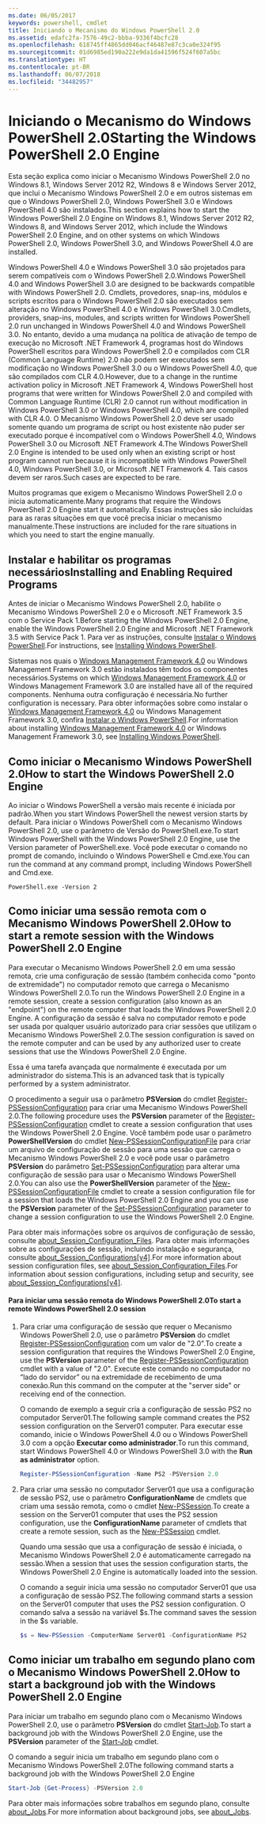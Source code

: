 ```yaml
---
ms.date: 06/05/2017
keywords: powershell, cmdlet
title: Iniciando o Mecanismo do Windows PowerShell 2.0
ms.assetid: edafc2fa-7576-49c2-bbba-9336f4bcfc28
ms.openlocfilehash: 618745ff4865dd046acf46487e87c3ca0e324f95
ms.sourcegitcommit: 01d6985ed190a222e9da1da41596f524f607a5bc
ms.translationtype: HT
ms.contentlocale: pt-BR
ms.lasthandoff: 06/07/2018
ms.locfileid: "34482957"
---
```

# <a name="starting-the-windows-powershell-20-engine"></a><span data-ttu-id="931ec-103">Iniciando o Mecanismo do Windows PowerShell 2.0</span><span class="sxs-lookup"><span data-stu-id="931ec-103">Starting the Windows PowerShell 2.0 Engine</span></span>

<span data-ttu-id="931ec-104">Esta seção explica como iniciar o Mecanismo Windows PowerShell 2.0 no Windows 8.1, Windows Server 2012 R2, Windows 8 e Windows Server 2012, que inclui o Mecanismo Windows PowerShell 2.0 e em outros sistemas em que o Windows PowerShell 2.0, Windows PowerShell 3.0 e Windows PowerShell 4.0 são instalados.</span><span class="sxs-lookup"><span data-stu-id="931ec-104">This section explains how to start the Windows PowerShell 2.0 Engine on Windows 8.1, Windows Server 2012 R2, Windows 8, and Windows Server 2012, which include the Windows PowerShell 2.0 Engine, and on other systems on which Windows PowerShell 2.0, Windows PowerShell 3.0, and Windows PowerShell 4.0 are installed.</span></span>

<span data-ttu-id="931ec-105">Windows PowerShell 4.0 e Windows PowerShell 3.0 são projetados para serem compatíveis com o Windows PowerShell 2.0.</span><span class="sxs-lookup"><span data-stu-id="931ec-105">Windows PowerShell 4.0 and Windows PowerShell 3.0 are designed to be backwards compatible with Windows PowerShell 2.0.</span></span> <span data-ttu-id="931ec-106">Cmdlets, provedores, snap-ins, módulos e scripts escritos para o Windows PowerShell 2.0 são executados sem alteração no Windows PowerShell 4.0 e Windows PowerShell 3.0.</span><span class="sxs-lookup"><span data-stu-id="931ec-106">Cmdlets, providers, snap-ins, modules, and scripts written for Windows PowerShell 2.0 run unchanged in Windows PowerShell 4.0 and Windows PowerShell 3.0.</span></span> <span data-ttu-id="931ec-107">No entanto, devido a uma mudança na política de ativação de tempo de execução no Microsoft .NET Framework 4, programas host do Windows PowerShell escritos para Windows PowerShell 2.0 e compilados com CLR (Common Language Runtime) 2.0 não podem ser executados sem modificação no Windows PowerShell 3.0 ou o Windows PowerShell 4.0, que são compilados com CLR 4.0.</span><span class="sxs-lookup"><span data-stu-id="931ec-107">However, due to a change in the runtime activation policy in Microsoft .NET Framework 4, Windows PowerShell host programs that were written for Windows PowerShell 2.0 and compiled with Common Language Runtime (CLR) 2.0 cannot run without modification in Windows PowerShell 3.0 or Windows PowerShell 4.0, which are compiled with CLR 4.0.</span></span> <span data-ttu-id="931ec-108">O Mecanismo Windows PowerShell 2.0 deve ser usado somente quando um programa de script ou host existente não puder ser executado porque é incompatível com o Windows PowerShell 4.0, Windows PowerShell 3.0 ou Microsoft .NET Framework 4.</span><span class="sxs-lookup"><span data-stu-id="931ec-108">The Windows PowerShell 2.0 Engine is intended to be used only when an existing script or host program cannot run because it is incompatible with Windows PowerShell 4.0, Windows PowerShell 3.0, or Microsoft .NET Framework 4.</span></span> <span data-ttu-id="931ec-109">Tais casos devem ser raros.</span><span class="sxs-lookup"><span data-stu-id="931ec-109">Such cases are expected to be rare.</span></span>

<span data-ttu-id="931ec-110">Muitos programas que exigem o Mecanismo Windows PowerShell 2.0 o inicia automaticamente.</span><span class="sxs-lookup"><span data-stu-id="931ec-110">Many programs that require the Windows PowerShell 2.0 Engine start it automatically.</span></span> <span data-ttu-id="931ec-111">Essas instruções são incluídas para as raras situações em que você precisa iniciar o mecanismo manualmente.</span><span class="sxs-lookup"><span data-stu-id="931ec-111">These instructions are included for the rare situations in which you need to start the engine manually.</span></span>

## <a name="installing-and-enabling-required-programs"></a><span data-ttu-id="931ec-112">Instalar e habilitar os programas necessários</span><span class="sxs-lookup"><span data-stu-id="931ec-112">Installing and Enabling Required Programs</span></span>

<span data-ttu-id="931ec-113">Antes de iniciar o Mecanismo Windows PowerShell 2.0, habilite o Mecanismo Windows PowerShell 2.0 e o Microsoft .NET Framework 3.5 com o Service Pack 1.</span><span class="sxs-lookup"><span data-stu-id="931ec-113">Before starting the Windows PowerShell 2.0 Engine, enable the Windows PowerShell 2.0 Engine and Microsoft .NET Framework 3.5 with Service Pack 1.</span></span> <span data-ttu-id="931ec-114">Para ver as instruções, consulte [Instalar o Windows PowerShell](Installing-Windows-PowerShell.md).</span><span class="sxs-lookup"><span data-stu-id="931ec-114">For instructions, see [Installing Windows PowerShell](Installing-Windows-PowerShell.md).</span></span>

<span data-ttu-id="931ec-115">Sistemas nos quais o [Windows Management Framework 4.0](http://go.microsoft.com/fwlink/?LinkID=293881) ou Windows Management Framework 3.0 estão instalados têm todos os componentes necessários.</span><span class="sxs-lookup"><span data-stu-id="931ec-115">Systems on which [Windows Management Framework 4.0](http://go.microsoft.com/fwlink/?LinkID=293881) or Windows Management Framework 3.0 are installed have all of the required components.</span></span> <span data-ttu-id="931ec-116">Nenhuma outra configuração é necessária.</span><span class="sxs-lookup"><span data-stu-id="931ec-116">No further configuration is necessary.</span></span> <span data-ttu-id="931ec-117">Para obter informações sobre como instalar o [Windows Management Framework 4.0](http://go.microsoft.com/fwlink/?LinkID=293881) ou Windows Management Framework 3.0, confira [Instalar o Windows PowerShell](Installing-Windows-PowerShell.md).</span><span class="sxs-lookup"><span data-stu-id="931ec-117">For information about installing [Windows Management Framework 4.0](http://go.microsoft.com/fwlink/?LinkID=293881) or Windows Management Framework 3.0, see [Installing Windows PowerShell](Installing-Windows-PowerShell.md).</span></span>

## <a name="how-to-start-the-windows-powershell-20-engine"></a><span data-ttu-id="931ec-118">Como iniciar o Mecanismo Windows PowerShell 2.0</span><span class="sxs-lookup"><span data-stu-id="931ec-118">How to start the Windows PowerShell 2.0 Engine</span></span>

<span data-ttu-id="931ec-119">Ao iniciar o Windows PowerShell a versão mais recente é iniciada por padrão.</span><span class="sxs-lookup"><span data-stu-id="931ec-119">When you start Windows PowerShell the newest version starts by default.</span></span> <span data-ttu-id="931ec-120">Para iniciar o Windows PowerShell com o Mecanismo Windows PowerShell 2.0, use o parâmetro de Versão do PowerShell.exe.</span><span class="sxs-lookup"><span data-stu-id="931ec-120">To start Windows PowerShell with the Windows PowerShell 2.0 Engine, use the Version parameter of PowerShell.exe.</span></span> <span data-ttu-id="931ec-121">Você pode executar o comando no prompt de comando, incluindo o Windows PowerShell e Cmd.exe.</span><span class="sxs-lookup"><span data-stu-id="931ec-121">You can run the command at any command prompt, including Windows PowerShell and Cmd.exe.</span></span>

```
PowerShell.exe -Version 2
```

## <a name="how-to-start-a-remote-session-with-the-windows-powershell-20-engine"></a><span data-ttu-id="931ec-122">Como iniciar uma sessão remota com o Mecanismo Windows PowerShell 2.0</span><span class="sxs-lookup"><span data-stu-id="931ec-122">How to start a remote session with the Windows PowerShell 2.0 Engine</span></span>

<span data-ttu-id="931ec-123">Para executar o Mecanismo Windows PowerShell 2.0 em uma sessão remota, crie uma configuração de sessão (também conhecida como "ponto de extremidade") no computador remoto que carrega o Mecanismo Windows PowerShell 2.0.</span><span class="sxs-lookup"><span data-stu-id="931ec-123">To run the Windows PowerShell 2.0 Engine in a remote session, create a session configuration (also known as an "endpoint") on the remote computer that loads the Windows PowerShell 2.0 Engine.</span></span> <span data-ttu-id="931ec-124">A configuração da sessão é salva no computador remoto e pode ser usada por qualquer usuário autorizado para criar sessões que utilizam o Mecanismo Windows PowerShell 2.0.</span><span class="sxs-lookup"><span data-stu-id="931ec-124">The session configuration is saved on the remote computer and can be used by any authorized user to create sessions that use the Windows PowerShell 2.0 Engine.</span></span>

<span data-ttu-id="931ec-125">Essa é uma tarefa avançada que normalmente é executada por um administrador do sistema.</span><span class="sxs-lookup"><span data-stu-id="931ec-125">This is an advanced task that is typically performed by a system administrator.</span></span>

<span data-ttu-id="931ec-126">O procedimento a seguir usa o parâmetro **PSVersion** do cmdlet [Register-PSSessionConfiguration](https://technet.microsoft.com/library/e9152ae2-bd6d-4056-9bc7-dc1893aa29ea) para criar uma Mecanismo Windows PowerShell 2.0.</span><span class="sxs-lookup"><span data-stu-id="931ec-126">The following procedure uses the **PSVersion** parameter of the [Register-PSSessionConfiguration](https://technet.microsoft.com/library/e9152ae2-bd6d-4056-9bc7-dc1893aa29ea) cmdlet to create a session configuration that uses the Windows PowerShell 2.0 Engine.</span></span> <span data-ttu-id="931ec-127">Você também pode usar o parâmetro **PowerShellVersion** do cmdlet [New-PSSessionConfigurationFile](https://technet.microsoft.com/library/5f3e3633-6e90-479c-aea9-ba45a1954866) para criar um arquivo de configuração de sessão para uma sessão que carrega o Mecanismo Windows PowerShell 2.0 e você pode usar o parâmetro **PSVersion** do parâmetro [Set-PSSessionConfiguration](https://technet.microsoft.com/library/b21fbad3-1759-4260-b206-dcb8431cd6ea) para alterar uma configuração de sessão para usar o Mecanismo Windows PowerShell 2.0.</span><span class="sxs-lookup"><span data-stu-id="931ec-127">You can also use the **PowerShellVersion** parameter of the [New-PSSessionConfigurationFile](https://technet.microsoft.com/library/5f3e3633-6e90-479c-aea9-ba45a1954866) cmdlet to create a session configuration file for a session that loads the Windows PowerShell 2.0 Engine and you can use the **PSVersion** parameter of the [Set-PSSessionConfiguration](https://technet.microsoft.com/library/b21fbad3-1759-4260-b206-dcb8431cd6ea) parameter to change a session configuration to use the Windows PowerShell 2.0 Engine.</span></span>

<span data-ttu-id="931ec-128">Para obter mais informações sobre os arquivos de configuração de sessão, consulte [about_Session_Configuration_Files](https://technet.microsoft.com/library/c7217447-1ebf-477b-a8ef-4dbe9a1473b8). Para obter mais informações sobre as configurações de sessão, incluindo instalação e segurança, consulte [about_Session_Configurations[v4]](https://technet.microsoft.com/library/a2fbe12a-350c-4d04-be50-24102824e3ab).</span><span class="sxs-lookup"><span data-stu-id="931ec-128">For more information about session configuration files, see [about_Session_Configuration_Files](https://technet.microsoft.com/library/c7217447-1ebf-477b-a8ef-4dbe9a1473b8).For information about session configurations, including setup and security, see [about_Session_Configurations[v4]](https://technet.microsoft.com/library/a2fbe12a-350c-4d04-be50-24102824e3ab).</span></span>

#### <a name="to-start-a-remote-windows-powershell-20-session"></a><span data-ttu-id="931ec-129">Para iniciar uma sessão remota do Windows PowerShell 2.0</span><span class="sxs-lookup"><span data-stu-id="931ec-129">To start a remote Windows PowerShell 2.0 session</span></span>

1. <span data-ttu-id="931ec-130">Para criar uma configuração de sessão que requer o Mecanismo Windows PowerShell 2.0, use o parâmetro **PSVersion** do cmdlet [Register-PSSessionConfiguration](https://technet.microsoft.com/library/e9152ae2-bd6d-4056-9bc7-dc1893aa29ea) com um valor de "2.0".</span><span class="sxs-lookup"><span data-stu-id="931ec-130">To create a session configuration that requires the Windows PowerShell 2.0 Engine, use the **PSVersion** parameter of the [Register-PSSessionConfiguration](https://technet.microsoft.com/library/e9152ae2-bd6d-4056-9bc7-dc1893aa29ea) cmdlet with a value of "2.0".</span></span> <span data-ttu-id="931ec-131">Execute este comando no computador no “lado do servidor” ou na extremidade de recebimento de uma conexão.</span><span class="sxs-lookup"><span data-stu-id="931ec-131">Run this command on the computer at the "server side" or receiving end of the connection.</span></span>

   <span data-ttu-id="931ec-132">O comando de exemplo a seguir cria a configuração de sessão PS2 no computador Server01.</span><span class="sxs-lookup"><span data-stu-id="931ec-132">The following sample command creates the PS2 session configuration on the Server01 computer.</span></span> <span data-ttu-id="931ec-133">Para executar esse comando, inicie o Windows PowerShell 4.0 ou o Windows PowerShell 3.0 com a opção **Executar como administrador**.</span><span class="sxs-lookup"><span data-stu-id="931ec-133">To run this command, start Windows PowerShell 4.0 or Windows PowerShell 3.0 with the **Run as administrator** option.</span></span>

   ```powershell
   Register-PSSessionConfiguration -Name PS2 -PSVersion 2.0
   ```

2. <span data-ttu-id="931ec-134">Para criar uma sessão no computador Server01 que usa a configuração de sessão PS2, use o parâmetro **ConfigurationName** de cmdlets que criam uma sessão remota, como o cmdlet [New-PSSession](https://technet.microsoft.com/library/76f6628c-054c-4eda-ba7a-a6f28daaa26f).</span><span class="sxs-lookup"><span data-stu-id="931ec-134">To create a session on the Server01 computer that uses the PS2 session configuration, use the **ConfigurationName** parameter of cmdlets that create a remote session, such as the [New-PSSession](https://technet.microsoft.com/library/76f6628c-054c-4eda-ba7a-a6f28daaa26f) cmdlet.</span></span>

   <span data-ttu-id="931ec-135">Quando uma sessão que usa a configuração de sessão é iniciada, o Mecanismo Windows PowerShell 2.0 é automaticamente carregado na sessão.</span><span class="sxs-lookup"><span data-stu-id="931ec-135">When a session that uses the session configuration starts, the Windows PowerShell 2.0 Engine is automatically loaded into the session.</span></span>

   <span data-ttu-id="931ec-136">O comando a seguir inicia uma sessão no computador Server01 que usa a configuração de sessão PS2.</span><span class="sxs-lookup"><span data-stu-id="931ec-136">The following command starts a session on the Server01 computer that uses the PS2 session configuration.</span></span> <span data-ttu-id="931ec-137">O comando salva a sessão na variável $s.</span><span class="sxs-lookup"><span data-stu-id="931ec-137">The command saves the session in the $s variable.</span></span>

   ```powershell
   $s = New-PSSession -ComputerName Server01 -ConfigurationName PS2
   ```

## <a name="how-to-start-a-background-job-with-the-windows-powershell-20-engine"></a><span data-ttu-id="931ec-138">Como iniciar um trabalho em segundo plano com o Mecanismo Windows PowerShell 2.0</span><span class="sxs-lookup"><span data-stu-id="931ec-138">How to start a background job with the Windows PowerShell 2.0 Engine</span></span>

<span data-ttu-id="931ec-139">Para iniciar um trabalho em segundo plano com o Mecanismo Windows PowerShell 2.0, use o parâmetro **PSVersion** do cmdlet [Start-Job](https://technet.microsoft.com/library/2bc04935-0deb-4ec0-b856-d7290cca6442).</span><span class="sxs-lookup"><span data-stu-id="931ec-139">To start a background job with the Windows PowerShell 2.0 Engine, use the **PSVersion** parameter of the [Start-Job](https://technet.microsoft.com/library/2bc04935-0deb-4ec0-b856-d7290cca6442) cmdlet.</span></span>

<span data-ttu-id="931ec-140">O comando a seguir inicia um trabalho em segundo plano com o Mecanismo Windows PowerShell 2.0</span><span class="sxs-lookup"><span data-stu-id="931ec-140">The following command starts a background job with the Windows PowerShell 2.0 Engine</span></span>

```powershell
Start-Job {Get-Process} -PSVersion 2.0
```

<span data-ttu-id="931ec-141">Para obter mais informações sobre trabalhos em segundo plano, consulte [about_Jobs](/powershell/module/microsoft.powershell.core/about/about_jobs).</span><span class="sxs-lookup"><span data-stu-id="931ec-141">For more information about background jobs, see [about_Jobs](/powershell/module/microsoft.powershell.core/about/about_jobs).</span></span>